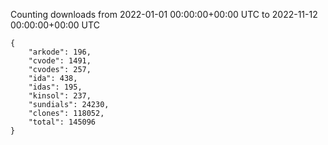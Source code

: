 
Counting downloads from 2022-01-01 00:00:00+00:00 UTC to 2022-11-12 00:00:00+00:00 UTC

```
{
    "arkode": 196,
    "cvode": 1491,
    "cvodes": 257,
    "ida": 438,
    "idas": 195,
    "kinsol": 237,
    "sundials": 24230,
    "clones": 118052,
    "total": 145096
}
```
